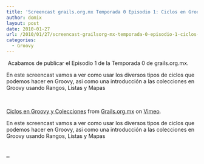 ```yaml
---
title: 'Screencast grails.org.mx Temporada 0 Episodio 1: Ciclos en Groovy y colecciones'
author: domix
layout: post
date: 2010-01-27
url: /2010/01/27/screencast-grailsorg-mx-temporada-0-episodio-1-ciclos-en-groovy-y-colecciones/
categories:
  - Groovy
---
```

&nbsp;Acabamos de publicar el Episodio 1 de la Temporada 0 de grails.org.mx.

En este screencast vamos a ver como usar los diversos tipos de ciclos que podemos hacer en Groovy, asi como una introducci&oacute;n a las colecciones en Groovy usando Rangos, Listas y Mapas

&nbsp;



[Ciclos en Groovy y Colecciones][1] from [Grails.org.mx][2] on [Vimeo][3].

En este screencast vamos a ver como usar los diversos tipos de ciclos que podemos hacer en Groovy, asi como una introducci&oacute;n a las colecciones en Groovy usando Rangos, Listas y Mapas

&nbsp;

<span style='line-height: 18px; font-size: 12px; '><a style='color: #467aa7; font-weight: bold; text-decoration: none; ' href='http://itunes.apple.com/WebObjects/MZStore.woa/wa/viewPodcast?id=350719026'><img style='border-top-width: 1px; border-right-width: 1px; border-bottom-width: 1px; border-left-width: 1px; border-style: initial; border-color: initial; border-top-style: solid; border-right-style: solid; border-bottom-style: solid; border-left-style: solid; border-top-color: #969696; border-right-color: #969696; border-bottom-color: #969696; border-left-color: #969696; padding-top: 1px; padding-right: 1px; padding-bottom: 1px; padding-left: 1px; ' src='http://www.springhispano.org/images/itunesicon.png' alt='' /></a><a style='color: #467aa7; font-weight: bold; text-decoration: none; ' href='http://feeds.feedburner.com/GrailsmxScreencast'><img style='border-top-width: 1px; border-right-width: 1px; border-bottom-width: 1px; border-left-width: 1px; border-style: initial; border-color: initial; border-top-style: solid; border-right-style: solid; border-bottom-style: solid; border-left-style: solid; border-top-color: #969696; border-right-color: #969696; border-bottom-color: #969696; border-left-color: #969696; padding-top: 1px; padding-right: 1px; padding-bottom: 1px; padding-left: 1px; ' src='http://www.springhispano.org/images/rssicon.png' alt='' /></a></span>

<!--break-->

 [1]: http://vimeo.com/9038690
 [2]: http://vimeo.com/grailsmx
 [3]: http://vimeo.com